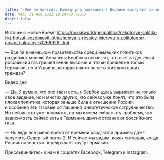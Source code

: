 ```yaml
---
title: "«Они ее боятся». Почему ряд политиков в Берлине выступает за возобновление отношений с РФ — отвечает немецкий политолог"
date: Wed, 31 Aug 2022 18:24:00 +0300
draft: false
---
```

Источник: Новое Время https://nv.ua/world/geopolitics/nekotorye-politiki-frg-hotyat-vozobnovit-otnosheniya-s-rossiey-intervyu-s-politologom-novosti-ukrainy-50266929.html


— Все ли в немецком правительстве среди немецких политиков разделяют мнения Анналены Бербок и осознают, что счет за дешевый российский газ пришел очень высокий и что он пришел не только Германии, но и Украине, которая платит за него жизнями своих граждан?

 Видео дня   

— Да. Я думаю, что оно так и есть, и Бербок здесь выражает не только свое видение, но и многих других, кто сейчас уже понял, что это была плохая политика, которая раньше была в отношении России, и особенно эти газовые соглашения, энергетическое сотрудничество. Но сейчас это уже понимают, но мы имеем сейчас эту проблему, что зависимость сейчас есть в Германии, других странах от российского газа.

— Но ведь все равно время от времени раздаются призывы даже запустить Северный поток-2. И сейчас мы видим, какая ситуация, когда Россия полностью перекрывает трубу Германии.

Присоединяйтесь к нам в соцсетях Facebook, Telegram и Instagram.
